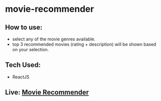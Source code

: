 # movie-recommender
   
## How to use:
- select any of the movie genres available.
- top 3 recommended movies (rating + description) will be shown based on your selection.

## Tech Used:
- ReactJS

## Live: [Movie Recommender](https://ibh7h.csb.app/)
